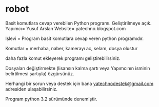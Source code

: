 # robot
Basit komutlara cevap verebilen Python programı. Geliştirilmeye açık.
Yapımcı= Yusuf Arslan
Website= yatechno.blogspot.com

Işlevi = Program basit komutlara cevap veren
python programıdır.

Komutlar = 
merhaba, naber, kamerayı ac, selam, dosya olustur

daha fazla komut ekleyerek programı geliştirebilirsiniz.

Dosyaları değiştirmekte (lisansın kalma şartı
veya Yapımcının isminin belirtilmesi şartıyla)
özgürsünüz.

Herhangi bir sorun veya destek için bana
yatechnodestek@gmail.com adresiden ulaşabilirsiniz.

Program python 3.2 sürümünde denemiştir.
